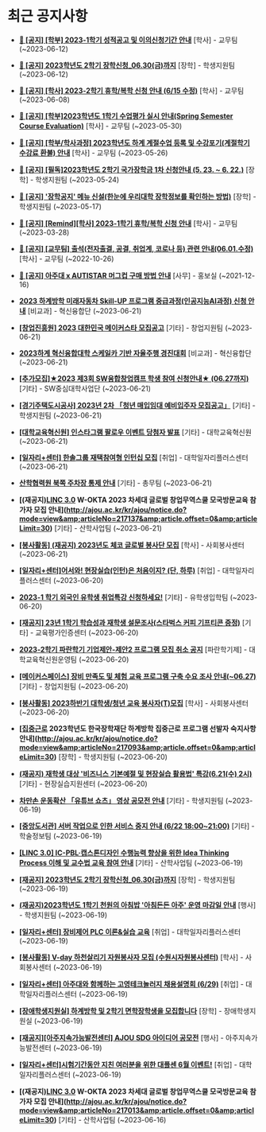 # 최근 공지사항

* **[📌 [공지] [학부] 2023-1학기 성적공고 및 이의신청기간 안내](http://ajou.ac.kr/kr/ajou/notice.do?mode=view&amp;articleNo=215750&amp;article.offset=0&amp;articleLimit=30)**
 [학사] - 교무팀 (~2023-06-12)

* **[📌 [공지] 2023학년도 2학기 장학신청_06.30(금)까지](http://ajou.ac.kr/kr/ajou/notice.do?mode=view&amp;articleNo=215687&amp;article.offset=0&amp;articleLimit=30)**
 [장학] - 학생지원팀 (~2023-06-12)

* **[📌 [공지] [학사] 2023-2학기 휴학/복학 신청 안내 (6/15 수정)](http://ajou.ac.kr/kr/ajou/notice.do?mode=view&amp;articleNo=215587&amp;article.offset=0&amp;articleLimit=30)**
 [학사] - 교무팀 (~2023-06-08)

* **[📌 [공지] [학부]2023학년도 1학기 수업평가 실시 안내(Spring Semester Course Evaluation)](http://ajou.ac.kr/kr/ajou/notice.do?mode=view&amp;articleNo=215232&amp;article.offset=0&amp;articleLimit=30)**
 [학사] - 교무팀 (~2023-05-30)

* **[📌 [공지] [학부/학사과정] 2023학년도 하계 계절수업 등록 및 수강포기(계절학기 수강료 환불) 안내](http://ajou.ac.kr/kr/ajou/notice.do?mode=view&amp;articleNo=215210&amp;article.offset=0&amp;articleLimit=30)**
 [학사] - 교무팀 (~2023-05-26)

* **[📌 [공지] [필독]2023학년도 2학기 국가장학금 1차 신청안내 (5. 23. ~ 6. 22.)](http://ajou.ac.kr/kr/ajou/notice.do?mode=view&amp;articleNo=215084&amp;article.offset=0&amp;articleLimit=30)**
 [장학] - 학생지원팀 (~2023-05-24)

* **[📌 [공지] &#x27;장학공지&#x27; 메뉴 신설(한눈에 우리대학 장학정보를 확인하는 방법)](http://ajou.ac.kr/kr/ajou/notice.do?mode=view&amp;articleNo=214764&amp;article.offset=0&amp;articleLimit=30)**
 [장학] - 학생지원팀 (~2023-05-17)

* **[📌 [공지] [Remind][학사] 2023-1학기 휴학/복학 신청 안내](http://ajou.ac.kr/kr/ajou/notice.do?mode=view&amp;articleNo=212711&amp;article.offset=0&amp;articleLimit=30)**
 [학사] - 교무팀 (~2023-03-28)

* **[📌 [공지] [교무팀] 출석(전자출결, 공결, 취업계, 코로나 등) 관련 안내(06.01.수정)](http://ajou.ac.kr/kr/ajou/notice.do?mode=view&amp;articleNo=205552&amp;article.offset=0&amp;articleLimit=30)**
 [학사] - 교무팀 (~2022-10-26)

* **[📌 [공지] 아주대 x AUTISTAR 머그컵 구매 방법 안내](http://ajou.ac.kr/kr/ajou/notice.do?mode=view&amp;articleNo=147976&amp;article.offset=0&amp;articleLimit=30)**
 [사무] - 홍보실 (~2021-12-16)

* **[2023 하계방학 미래자동차 Skill-UP 프로그램 중급과정(인공지능AI과정) 신청 안내](http://ajou.ac.kr/kr/ajou/notice.do?mode=view&amp;articleNo=217163&amp;article.offset=0&amp;articleLimit=30)**
 [비교과] - 혁신융합단 (~2023-06-21)

* **[[창업진흥원] 2023 대한민국 메이커스타 모집공고](http://ajou.ac.kr/kr/ajou/notice.do?mode=view&amp;articleNo=217161&amp;article.offset=0&amp;articleLimit=30)**
 [기타] - 창업지원팀 (~2023-06-21)

* **[2023하계 혁신융합대학 스케일카 기반 자율주행 경진대회](http://ajou.ac.kr/kr/ajou/notice.do?mode=view&amp;articleNo=217159&amp;article.offset=0&amp;articleLimit=30)**
 [비교과] - 혁신융합단 (~2023-06-21)

* **[[추가모집]★2023 제3회 SW융합창업캠프 학생 참여 신청안내★ (06.27까지)](http://ajou.ac.kr/kr/ajou/notice.do?mode=view&amp;articleNo=217156&amp;article.offset=0&amp;articleLimit=30)**
 [기타] - SW중심대학사업단 (~2023-06-21)

* **[[경기주택도시공사] 2023년 2차 「청년 매입임대 예비입주자 모집공고」](http://ajou.ac.kr/kr/ajou/notice.do?mode=view&amp;articleNo=217155&amp;article.offset=0&amp;articleLimit=30)**
 [기타] - 학생지원팀 (~2023-06-21)

* **[[대학교육혁신원] 인스타그램 팔로우 이벤트 당첨자 발표](http://ajou.ac.kr/kr/ajou/notice.do?mode=view&amp;articleNo=217147&amp;article.offset=0&amp;articleLimit=30)**
 [기타] - 대학교육혁신원 (~2023-06-21)

* **[[일자리+센터] 한솔그룹 재택참여형 인턴십 모집](http://ajou.ac.kr/kr/ajou/notice.do?mode=view&amp;articleNo=217146&amp;article.offset=0&amp;articleLimit=30)**
 [취업] - 대학일자리플러스센터 (~2023-06-21)

* **[산학협력원 북쪽 주차장 통제 안내](http://ajou.ac.kr/kr/ajou/notice.do?mode=view&amp;articleNo=217138&amp;article.offset=0&amp;articleLimit=30)**
 [기타] - 총무팀 (~2023-06-21)

* **[(재공지)[LINC 3.0](전액무료) W-OKTA 2023 차세대 글로벌 창업무역스쿨 모국방문교육 참가자 모집 안내](http://ajou.ac.kr/kr/ajou/notice.do?mode=view&amp;articleNo=217137&amp;article.offset=0&amp;articleLimit=30)**
 [기타] - 산학사업팀 (~2023-06-21)

* **[[봉사활동] (재공지) 2023년도 체코 글로벌 봉사단 모집](http://ajou.ac.kr/kr/ajou/notice.do?mode=view&amp;articleNo=217131&amp;article.offset=0&amp;articleLimit=30)**
 [학사] - 사회봉사센터 (~2023-06-21)

* **[[일자리+센터]어서와! 현장실습(인턴)은 처음이지? (단, 하루)](http://ajou.ac.kr/kr/ajou/notice.do?mode=view&amp;articleNo=217129&amp;article.offset=0&amp;articleLimit=30)**
 [취업] - 대학일자리플러스센터 (~2023-06-20)

* **[2023-1 학기 외국인 유학생 취업특강 신청하세요!](http://ajou.ac.kr/kr/ajou/notice.do?mode=view&amp;articleNo=217127&amp;article.offset=0&amp;articleLimit=30)**
 [기타] - 유학생입학팀 (~2023-06-20)

* **[[재공지] 23년 1학기 학습성과 재학생 설문조사(스타벅스 커피 기프티콘 증정)](http://ajou.ac.kr/kr/ajou/notice.do?mode=view&amp;articleNo=217112&amp;article.offset=0&amp;articleLimit=30)**
 [기타] - 교육평가인증센터 (~2023-06-20)

* **[2023-2학기 파란학기 기업제안-제안2 프로그램 모집 취소 공지](http://ajou.ac.kr/kr/ajou/notice.do?mode=view&amp;articleNo=217103&amp;article.offset=0&amp;articleLimit=30)**
 [파란학기제] - 대학교육혁신원운영팀 (~2023-06-20)

* **[[메이커스페이스] 장비 만족도 및 체험 교육 프로그램 구축 수요 조사 안내(~06.27)](http://ajou.ac.kr/kr/ajou/notice.do?mode=view&amp;articleNo=217101&amp;article.offset=0&amp;articleLimit=30)**
 [기타] - 창업지원팀 (~2023-06-20)

* **[[봉사활동] 2023하반기 대학생/청년 교육 봉사자(T)모집](http://ajou.ac.kr/kr/ajou/notice.do?mode=view&amp;articleNo=217095&amp;article.offset=0&amp;articleLimit=30)**
 [학사] - 사회봉사센터 (~2023-06-20)

* **[[집중근로](필독) 2023학년도 한국장학재단 하계방학 집중근로 프로그램 선발자 숙지사항 안내](http://ajou.ac.kr/kr/ajou/notice.do?mode=view&amp;articleNo=217093&amp;article.offset=0&amp;articleLimit=30)**
 [장학] - 학생지원팀 (~2023-06-20)

* **[(재공지) 재학생 대상 &#x27;비즈니스 기본예절 및 현장실습 활용법&#x27; 특강(6.21(수) 2시)](http://ajou.ac.kr/kr/ajou/notice.do?mode=view&amp;articleNo=217091&amp;article.offset=0&amp;articleLimit=30)**
 [기타] - 현장실습지원센터 (~2023-06-20)

* **[차만손 운동확산 「유튜브 쇼츠」 영상 공모전 안내](http://ajou.ac.kr/kr/ajou/notice.do?mode=view&amp;articleNo=217081&amp;article.offset=0&amp;articleLimit=30)**
 [기타] - 학생지원팀 (~2023-06-19)

* **[[중앙도서관] 서버 작업으로 인한 서비스 중지 안내 (6/22 18:00~21:00)](http://ajou.ac.kr/kr/ajou/notice.do?mode=view&amp;articleNo=217079&amp;article.offset=0&amp;articleLimit=30)**
 [기타] - 학술정보팀 (~2023-06-19)

* **[[LINC 3.0] IC-PBL·캡스톤디자인 수행능력 향상을 위한 Idea Thinking Process 이해 및 교수법 교육 참여 안내](http://ajou.ac.kr/kr/ajou/notice.do?mode=view&amp;articleNo=217060&amp;article.offset=0&amp;articleLimit=30)**
 [기타] - 산학사업팀 (~2023-06-19)

* **[[재공지] 2023학년도 2학기 장학신청_06.30(금)까지](http://ajou.ac.kr/kr/ajou/notice.do?mode=view&amp;articleNo=217056&amp;article.offset=0&amp;articleLimit=30)**
 [장학] - 학생지원팀 (~2023-06-19)

* **[(재공지)2023학년도 1학기 천원의 아침밥 &#x27;아침든든 아주&#x27; 운영 마감일 안내](http://ajou.ac.kr/kr/ajou/notice.do?mode=view&amp;articleNo=217050&amp;article.offset=0&amp;articleLimit=30)**
 [행사] - 학생지원팀 (~2023-06-19)

* **[[일자리+센터] 장비제어 PLC 이론&amp;실습 교육](http://ajou.ac.kr/kr/ajou/notice.do?mode=view&amp;articleNo=217045&amp;article.offset=0&amp;articleLimit=30)**
 [취업] - 대학일자리플러스센터 (~2023-06-19)

* **[[봉사활동] V-day 하천살리기 자원봉사자 모집 (수원시자원봉사센터)](http://ajou.ac.kr/kr/ajou/notice.do?mode=view&amp;articleNo=217042&amp;article.offset=0&amp;articleLimit=30)**
 [학사] - 사회봉사센터 (~2023-06-19)

* **[[일자리+센터] 아주대와 함께하는 고영테크놀러지 채용설명회 (6/29)](http://ajou.ac.kr/kr/ajou/notice.do?mode=view&amp;articleNo=217041&amp;article.offset=0&amp;articleLimit=30)**
 [취업] - 대학일자리플러스센터 (~2023-06-19)

* **[[장애학생지원실] 하계방학 및 2학기 면학장학생을 모집합니다](http://ajou.ac.kr/kr/ajou/notice.do?mode=view&amp;articleNo=217037&amp;article.offset=0&amp;articleLimit=30)**
 [장학] - 장애학생지원실 (~2023-06-19)

* **[[재공지][아주지속가능발전센터] AJOU SDG 아이디어 공모전](http://ajou.ac.kr/kr/ajou/notice.do?mode=view&amp;articleNo=217033&amp;article.offset=0&amp;articleLimit=30)**
 [행사] - 아주지속가능발전센터 (~2023-06-19)

* **[[일자리+센터]시험기간동안 지친 여러분을 위한 대플센 6월 이벤트!](http://ajou.ac.kr/kr/ajou/notice.do?mode=view&amp;articleNo=217029&amp;article.offset=0&amp;articleLimit=30)**
 [취업] - 대학일자리플러스센터 (~2023-06-19)

* **[(재공지)[LINC 3.0](전액무료) W-OKTA 2023 차세대 글로벌 창업무역스쿨 모국방문교육 참가자 모집 안내](http://ajou.ac.kr/kr/ajou/notice.do?mode=view&amp;articleNo=217013&amp;article.offset=0&amp;articleLimit=30)**
 [기타] - 산학사업팀 (~2023-06-16)
